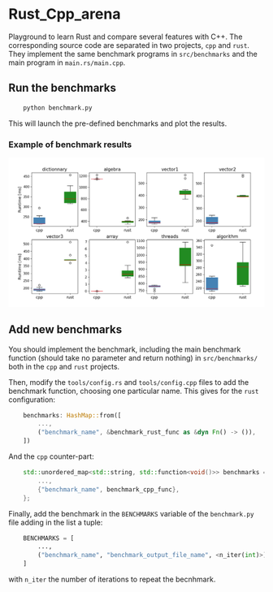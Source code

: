 # Rust_Cpp_arena

Playground to learn Rust and compare several features with C++. The corresponding source code are separated in two projects, `cpp` and `rust`. They implement the same benchmark programs in `src/benchmarks` and the main program in `main.rs/main.cpp`.

## Run the benchmarks

``` bash
    python benchmark.py
```
This will launch the pre-defined benchmarks and plot the results.

### Example of benchmark results
![](assets/example.png)

## Add new benchmarks

You should implement the benchmark, including the main benchmark function (should take no parameter and return nothing) in `src/benchmarks/` both in the `cpp` and `rust` projects.

Then, modify the `tools/config.rs` and `tools/config.cpp` files to add the benchmark function, choosing one particular name. This gives for the `rust` configuration:
``` rust
    benchmarks: HashMap::from([
        ...,
        ("benchmark_name", &benchmark_rust_func as &dyn Fn() -> ()),
    ])
```
And the `cpp` counter-part:
``` cpp
    std::unordered_map<std::string, std::function<void()>> benchmarks = {
        ...,
        {"benchmark_name", benchmark_cpp_func},
    };
```

Finally, add the benchmark in the `BENCHMARKS` variable of the `benchmark.py` file adding in the list a tuple:
``` python
    BENCHMARKS = [
        ...,
        ("benchmark_name", "benchmark_output_file_name", <n_iter(int)>)
    ]
```
with `n_iter` the number of iterations to repeat the becnhmark.
